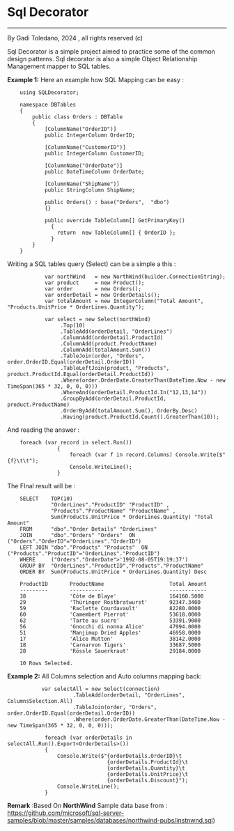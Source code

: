 ﻿# Sql Decorator
---------------
By Gadi Toledano, 2024 , all rights reserved (c)

Sql Decorator is a simple project aimed to practice some of the common design patterns.
Sql decorator is also a simple Object Relationship Management mapper to SQL tables.  

**Example 1:**
Here an example how SQL Mapping can be easy :
     
        using SQLDecorator;

        namespace DBTables
        { 
            public class Orders : DBTable
            {
                [ColumnName("OrderID")]
                public IntegerColumn OrderID;
        
                [ColumnName("CustomerID")]
                public IntegerColumn CustomerID;
        
                [ColumnName("OrderDate")]
                public DateTimeColumn OrderDate;

                [ColumnName("ShipName")]
                public StringColumn ShipName;

                public Orders() : base("Orders",  "dbo")
                {}                       
                   
                public override TableColumn[] GetPrimaryKey()
                  {
                    return  new TableColumn[] { OrderID };
                  }
            }
        }

Writing a SQL tables query (Select) can be a simple a this :

                var northWind   = new NorthWind(builder.ConnectionString);   
                var product     = new Product();
                var order       = new Orders();
                var orderDetail = new OrderDetails();
                var totalAmount = new IntegerColumn("Total Amount", "Products.UnitPrice * OrderLines.Quantity");

                var select = new Select(northWind)
                     .Top(10)
                     .TableAdd(orderDetail, "OrderLines")
                     .ColumnAdd(orderDetail.ProductId)
                     .ColumnAdd(product.ProductName)
                     .ColumnAdd(totalAmount.Sum())
                     .TableJoin(order, "Orders", order.OrderID.Equal(orderDetail.OrderID))
                     .TableLeftJoin(product, "Products", product.ProductId.Equal(orderDetail.ProductId))
                     .Where(order.OrderDate.GreaterThan(DateTime.Now - new TimeSpan(365 * 32, 0, 0, 0)))
                     .WhereAnd(orderDetail.ProductId.In("12,13,14"))
                     .GroupByAdd(orderDetail.ProductId, product.ProductName)
                     .OrderByAdd(totalAmount.Sum(), OrderBy.Desc)
                     .Having(product.ProductId.Count().GreaterThan(10));

And reading the answer :

        foreach (var record in select.Run())
                    {
                        foreach (var f in record.Columns) Console.Write($"{f}\t\t");
                        Console.WriteLine();
                    }

The FInal result will be :

        SELECT    TOP(10) 
                  "OrderLines"."ProductID" "ProductID" ,
                  "Products"."ProductName" "ProductName" ,
                  Sum(Products.UnitPrice * OrderLines.Quantity) "Total Amount" 
        FROM      "dbo"."Order Details" "OrderLines"  
        JOIN      "dbo"."Orders" "Orders"  ON ("Orders"."OrderID"="OrderLines"."OrderID") 
        LEFT JOIN "dbo"."Products" "Products"  ON ("Products"."ProductID"="OrderLines"."ProductID")
        WHERE     ("Orders"."OrderDate">'1992-08-05T19:19:37') 
        GROUP BY  "OrderLines"."ProductID","Products"."ProductName" 
        ORDER BY  Sum(Products.UnitPrice * OrderLines.Quantity) Desc

        ProductID       ProductName                     Total Amount
        ---------       -----------                     ------------
        38              'Côte de Blaye'                 164160.5000
        29              'Thüringer Rostbratwurst'       92347.3400
        59              'Raclette Courdavault'          82280.0000
        60              'Camembert Pierrot'             53618.0000
        62              'Tarte au sucre'                53391.9000
        56              'Gnocchi di nonna Alice'        47994.0000
        51              'Manjimup Dried Apples'         46958.0000
        17              'Alice Mutton'                  38142.0000
        18              'Carnarvon Tigers'              33687.5000
        28              'Rössle Sauerkraut'             29184.0000

        10 Rows Selected.

**Example 2:**
All Columns selection and Auto columns mapping back:

               var selectAll = new Select(connection)
                         .TableAdd(orderDetail, "OrderLines", ColumnsSelection.All)
                         .TableJoin(order, "Orders", order.OrderID.Equal(orderDetail.OrderID))
                         .Where(order.OrderDate.GreaterThan(DateTime.Now - new TimeSpan(365 * 32, 0, 0, 0)));

                foreach (var orderDetails in selectAll.Run().Export<OrderDetails>())
                {
                    Console.Write($"{orderDetails.OrderID}\t
                                    {orderDetails.ProductId}\t
                                    {orderDetails.Quantity}\t
                                    {orderDetails.UnitPrice}\t
                                    {orderDetails.Discount}");
                    Console.WriteLine();
                }

**Remark** :Based On **NorthWind** Sample data base 
from : https://github.com/microsoft/sql-server-samples/blob/master/samples/databases/northwind-pubs/instnwnd.sql)
